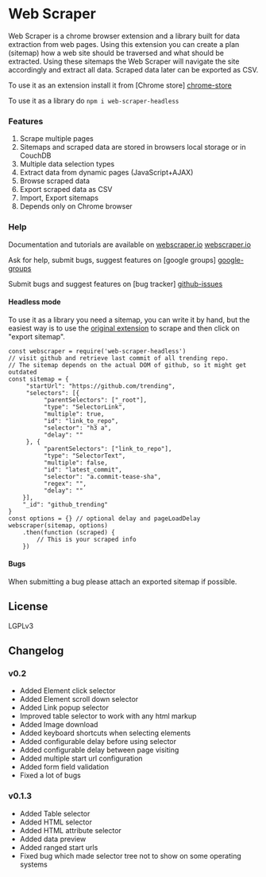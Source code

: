 
# Web Scraper
Web Scraper is a chrome browser extension and a library built for data extraction from web 
pages. Using this extension you can create a plan (sitemap) how a web site 
should be traversed and what should be extracted. Using these sitemaps the 
Web Scraper will navigate the site accordingly and extract all data. Scraped 
data later can be exported as CSV.

To use it as an extension install it from [Chrome store] [chrome-store]

To use it as a library do `npm i web-scraper-headless`

### Features

 1. Scrape multiple pages
 2. Sitemaps and scraped data are stored in browsers local storage or in CouchDB
 3. Multiple data selection types
 4. Extract data from dynamic pages (JavaScript+AJAX)
 5. Browse scraped data
 6. Export scraped data as CSV
 7. Import, Export sitemaps
 8. Depends only on Chrome browser

### Help

 Documentation and tutorials are available on [webscraper.io] [webscraper.io]
 
 Ask for help, submit bugs, suggest features on [google groups] [google-groups]
 
 Submit bugs and suggest features on [bug tracker] [github-issues]
 
#### Headless mode
To use it as a library you need a sitemap, you can write it by hand, but the easiest way is to use the [original extension][extension] to scrape and then click on "export sitemap".

    const webscraper = require('web-scraper-headless')
    // visit github and retrieve last commit of all trending repo. 
    // The sitemap depends on the actual DOM of github, so it might get outdated
    const sitemap = {
	     "startUrl": "https://github.com/trending",
	     "selectors": [{
		      "parentSelectors": ["_root"],
		      "type": "SelectorLink",
		      "multiple": true,
		      "id": "link_to_repo",
		      "selector": "h3 a",
		      "delay": ""
	     }, {
		      "parentSelectors": ["link_to_repo"],
		      "type": "SelectorText",
		      "multiple": false,
		      "id": "latest_commit",
		      "selector": "a.commit-tease-sha",
		      "regex": "",
		      "delay": ""
	    }],
	    "_id": "github_trending"
    }
    const options = {} // optional delay and pageLoadDelay
    webscraper(sitemap, options)
        .then(function (scraped) {
            // This is your scraped info
        })

#### Bugs
When submitting a bug please attach an exported sitemap if possible.

## License
LGPLv3

## Changelog

### v0.2
 * Added Element click selector
 * Added Element scroll down selector
 * Added Link popup selector
 * Improved table selector to work with any html markup
 * Added Image download
 * Added keyboard shortcuts when selecting elements
 * Added configurable delay before using selector
 * Added configurable delay between page visiting
 * Added multiple start url configuration
 * Added form field validation
 * Fixed a lot of bugs

### v0.1.3
 * Added Table selector
 * Added HTML selector
 * Added HTML attribute selector
 * Added data preview
 * Added ranged start urls
 * Fixed bug which made selector tree not to show on some operating systems

 [chrome-store]: https://chrome.google.com/webstore/detail/web-scraper/jnhgnonknehpejjnehehllkliplmbmhn
 [webscraper.io]: http://webscraper.io/
 [google-groups]: https://groups.google.com/forum/#!forum/web-scraper
 [github-issues]: https://github.com/martinsbalodis/web-scraper-chrome-extension/issues
 [extension]: https://chrome.google.com/webstore/detail/web-scraper/jnhgnonknehpejjnehehllkliplmbmhn
